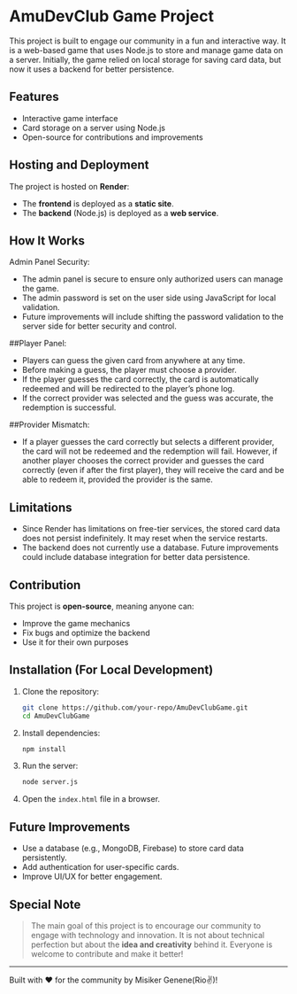 # AmuDevClub Game Project

This project is built to engage our community in a fun and interactive way. It is a web-based game that uses Node.js to store and manage game data on a server. Initially, the game relied on local storage for saving card data, but now it uses a backend for better persistence.

## Features

- Interactive game interface
- Card storage on a server using Node.js
- Open-source for contributions and improvements

## Hosting and Deployment

The project is hosted on **Render**:

- The **frontend** is deployed as a **static site**.
- The **backend** (Node.js) is deployed as a **web service**.

## How It Works

Admin Panel Security:

- The admin panel is secure to ensure only authorized users can manage the game.
- The admin password is set on the user side using JavaScript for local validation.
- Future improvements will include shifting the password validation to the server side for better security and control.
  
##Player Panel:

- Players can guess the given card from anywhere at any time.
- Before making a guess, the player must choose a provider.
- If the player guesses the card correctly, the card is automatically redeemed and will be redirected to the player’s phone log.
- If the correct provider was selected and the guess was accurate, the redemption is successful.
  
##Provider Mismatch:

- If a player guesses the card correctly but selects a different provider, the card will not be redeemed and the redemption will fail.
However, if another player chooses the correct provider and guesses the card correctly (even if after the first player), they will receive the card and be able to redeem it, provided the provider is the same.
## Limitations

- Since Render has limitations on free-tier services, the stored card data does not persist indefinitely. It may reset when the service restarts.
- The backend does not currently use a database. Future improvements could include database integration for better data persistence.

## Contribution

This project is **open-source**, meaning anyone can:

- Improve the game mechanics
- Fix bugs and optimize the backend
- Use it for their own purposes

## Installation (For Local Development)

1. Clone the repository:
   ```sh
   git clone https://github.com/your-repo/AmuDevClubGame.git
   cd AmuDevClubGame
   ```
2. Install dependencies:
   ```sh
   npm install
   ```
3. Run the server:
   ```sh
   node server.js
   ```
4. Open the `index.html` file in a browser.

## Future Improvements

- Use a database (e.g., MongoDB, Firebase) to store card data persistently.
- Add authentication for user-specific cards.
- Improve UI/UX for better engagement.

## Special Note

> The main goal of this project is to encourage our community to engage with technology and innovation. It is not about technical perfection but about the **idea and creativity** behind it. Everyone is welcome to contribute and make it better!

---

Built with ❤️ for the community by Misiker Genene(Rio✌)!

